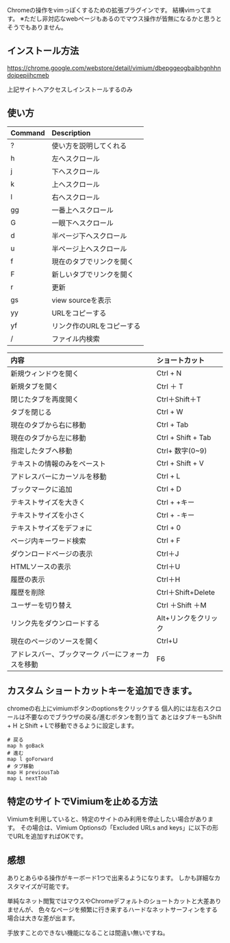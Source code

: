 Chromeの操作をvimっぽくするための拡張プラグインです。
結構vimってます。
※ただし非対応なwebページもあるのでマウス操作が皆無になるかと思うとそうでもありません。

## インストール方法
https://chrome.google.com/webstore/detail/vimium/dbepggeogbaibhgnhhndojpepiihcmeb

上記サイトへアクセスしインストールするのみ
## 使い方

| Command    | Description |
|:-----------|:------------|
|?           |使い方を説明してくれる    |
|h           |左へスクロール            |
|j           |下へスクロール            |
|k           |上へスクロール            |
|l           |右へスクロール            |
|gg          |一番上へスクロール        |
|G           |一眼下へスクロール        |
|d           |半ページ下へスクロール    |
|u           |半ページ上へスクロール    |
|f           |現在のタブでリンクを開く  |
|F           |新しいタブでリンクを開く  |
|r           |更新                      |
|gs          |view sourceを表示         |
|yy          |URLをコピーする           |
|yf          |リンク作のURLをコピーする |
|/           |ファイル内検索           |

| 内容    | ショートカット |
|:-----------|:------------|
|新規ウィンドウを開く|Ctrl + N|
|新規タブを開く|Ctrl ＋ T|
|閉じたタブを再度開く|	Ctrl＋Shift＋T|
|タブを閉じる|	Ctrl + W|
|現在のタブから右に移動|	Ctrl + Tab|
|現在のタブから左に移動|	Ctrl + Shift + Tab|
|指定したタブへ移動|	Ctrl+ 数字(0~9)|
|テキストの情報のみをペースト|	Ctrl + Shift + V|
|アドレスバーにカーソルを移動|	Ctrl + L|
|ブックマークに追加|	Ctrl + D|
|テキストサイズを大きく|	Ctrl + +キー|
|テキストサイズを小さく|	Ctrl + -キー|
|テキストサイズをデフォに|	Ctrl + 0|
|ページ内キーワード検索|	Ctrl + F|
|ダウンロードページの表示|	Ctrl＋J|
|HTMLソースの表示|	Ctrl＋U|
|履歴の表示|	Ctrl＋H|
|履歴を削除|	Ctrl＋Shift+Delete|
|ユーザーを切り替え|	Ctrl ＋Shift ＋M|
| リンク先をダウンロードする | Alt+リンクをクリック |
|現在のページのソースを開く|Ctrl+U|
|アドレスバー、ブックマーク バーにフォーカスを移動|F6|



## カスタム ショートカットキーを追加できます。

chromeの右上にvimiumボタンのoptionsをクリックする
個人的には左右スクロールは不要なのでブラウザの戻る/進むボタンを割り当て
あとはタブキーもShift + H とShift + Lで移動できるように設定します。

```
# 戻る
map h goBack
# 進む
map l goForward
# タブ移動
map H previousTab
map L nextTab
```

## 特定のサイトでVimiumを止める方法

Vimiumを利用していると、特定のサイトのみ利用を停止したい場合があります。
その場合は、Vimium Optionsの「Excluded URLs and keys」に以下の形でURLを追加すればOKです。

## 感想
ありとあらゆる操作がキーボード1つで出来るようになります。
しかも詳細なカスタマイズが可能です。

単純なネット閲覧ではマウスやChromeデフォルトのショートカットと大差ありませんが、
色々なページを頻繁に行き来するハードなネットサーフィンをする場合は大きな差が出ます。

手放すことのできない機能になることは間違い無いですね。